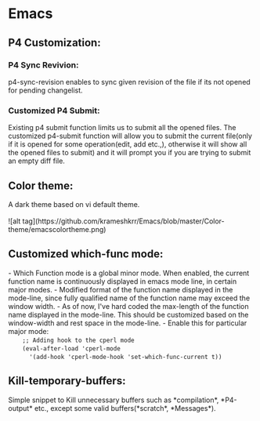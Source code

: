 <h1>Emacs</h1>

<h2>P4 Customization:</h2>
<h3>P4 Sync Revivion:</h3>
p4-sync-revision enables to sync given revision of the file if its not opened for pending changelist.

<h3>Customized P4 Submit:</h3>
Existing p4 submit function limits us to submit all the opened files. The customized p4-submit function will allow you to submit the current file(only if it is opened for some operation(edit, add etc.,), otherwise it will show all the opened files to submit) and it will prompt you if you are trying to submit an empty diff file.

<h2>Color theme:</h2>
A dark theme based on vi default theme.
</br></br>
![alt tag](https://github.com/krameshkrr/Emacs/blob/master/Color-theme/emacscolortheme.png)

<h2>Customized which-func mode:</h2>
- Which Function mode is a global minor mode.  When enabled, the current function name is continuously displayed in emacs mode line, in certain major modes.
- Modified format of the function name displayed in the mode-line, since fully qualified name of the function name may exceed the window width.
- As of now, I've hard coded the max-length of the function name displayed in the mode-line. This should be customized based on the window-width and rest space in the mode-line.
- Enable this for particular major mode:  
<code>
    ;; Adding hook to the cperl mode  
    (eval-after-load 'cperl-mode  
	  '(add-hook 'cperl-mode-hook 'set-which-func-current t))
</code>

<h2>Kill-temporary-buffers:</h2>
Simple snippet to Kill unnecessary buffers such as *compilation*, *P4-output* etc., except some valid buffers(*scratch*, *Messages*).